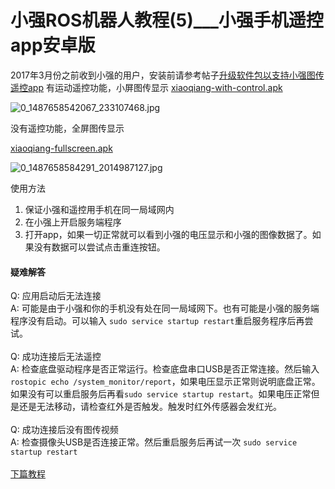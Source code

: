 # 小强ROS机器人教程(5)___小强手机遥控app安卓版<br>
2017年3月份之前收到小强的用户，安装前请参考帖子[升级软件包以支持小强图传遥控app](http://community.bwbot.org/topic/161/%E5%8D%87%E7%BA%A7%E8%BD%AF%E4%BB%B6%E5%8C%85%E4%BB%A5%E6%94%AF%E6%8C%81%E5%B0%8F%E5%BC%BA%E5%9B%BE%E4%BC%A0%E9%81%A5%E6%8E%A7app)
有运动遥控功能，小屏图传显示
[xiaoqiang-with-control.apk](http://community.bwbot.org/assets/uploads/files/1530151470562-xiaoqiang-with-control.apk) 

![0_1487658542067_233107468.jpg](http://community.bwbot.org/uploads/files/1487658638080-233107468.jpg) 

没有遥控功能，全屏图传显示

[xiaoqiang-fullscreen.apk](http://community.bwbot.org/assets/uploads/files/1530153192142-xiaoqiang-fullscreen.apk) 

![0_1487658584291_2014987127.jpg](http://community.bwbot.org/uploads/files/1487658658814-2014987127-resized.jpg) 

使用方法
1. 保证小强和遥控用手机在同一局域网内
2. 在小强上开启服务端程序
3. 打开app，如果一切正常就可以看到小强的电压显示和小强的图像数据了。如果没有数据可以尝试点击重连按钮。

#### 疑难解答

Q: 应用启动后无法连接<br>
A: 可能是由于小强和你的手机没有处在同一局域网下。也有可能是小强的服务端程序没有启动。可以输入 ```sudo service startup restart```重启服务程序后再尝试。
<br>
<br>
Q: 成功连接后无法遥控<br>
A: 检查底盘驱动程序是否正常运行。检查底盘串口USB是否正常连接。然后输入```rostopic echo /system_monitor/report```，如果电压显示正常则说明底盘正常。如果没有可以重启服务后再看```sudo service startup restart```。如果电压正常但是还是无法移动，请检查红外是否触发。触发时红外传感器会发红光。
<br>
<br>
Q: 成功连接后没有图传视频<br>
A: 检查摄像头USB是否连接正常。然后重启服务后再试一次 ```sudo service startup restart```
<br>
<br>
[下篇教程](http://community.bwbot.org/topic/163/%E5%B0%8F%E5%BC%BAros%E6%9C%BA%E5%99%A8%E4%BA%BA%E6%95%99%E7%A8%8B-6-___%E5%B0%8F%E5%BC%BA%E5%9B%BE%E4%BC%A0%E9%81%A5%E6%8E%A7windows%E5%AE%A2%E6%88%B7%E7%AB%AF)
